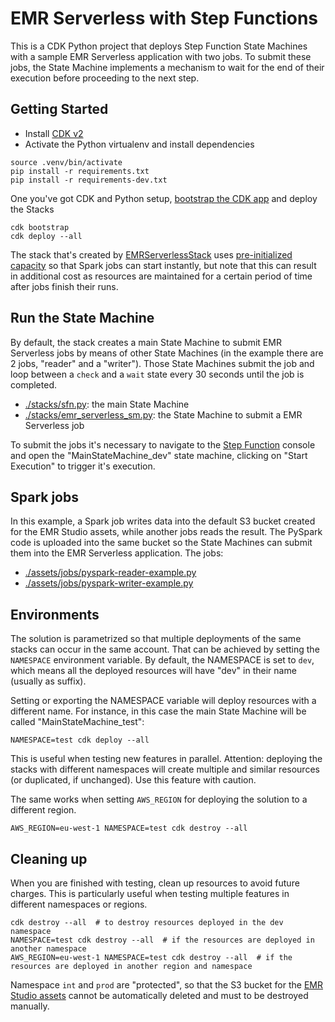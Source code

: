 
# EMR Serverless with Step Functions

This is a CDK Python project that deploys Step Function State Machines with a sample EMR Serverless application with 
two jobs. To submit these jobs, the State Machine implements a mechanism to wait for the end of their execution before
proceeding to the next step.

## Getting Started

- Install [CDK v2](https://docs.aws.amazon.com/cdk/v2/guide/getting_started.html)
- Activate the Python virtualenv and install dependencies

```
source .venv/bin/activate
pip install -r requirements.txt
pip install -r requirements-dev.txt
```

One you've got CDK and Python setup, [bootstrap the CDK app](https://docs.aws.amazon.com/cdk/v2/guide/bootstrapping.html)
and deploy the Stacks

```
cdk bootstrap
cdk deploy --all
```

The stack that's created by [EMRServerlessStack](./stacks/emr_serverless.py) uses [pre-initialized capacity](https://docs.aws.amazon.com/emr/latest/EMR-Serverless-UserGuide/application-capacity.html)
so that Spark jobs can start instantly, but note that this can result in additional cost as resources are maintained for
a certain period of time after jobs finish their runs.

## Run the State Machine

By default, the stack creates a main State Machine to submit EMR Serverless jobs by means of other State Machines (in 
the example there are 2 jobs, "reader" and a "writer"). Those State Machines submit the job and loop between 
a `check` and a `wait` state every 30 seconds until the job is completed.

- [./stacks/sfn.py](./stacks/sfn.py): the main State Machine
- [./stacks/emr_serverless_sm.py](./stacks/emr_serverless_sm.py): the State Machine to submit a EMR Serverless job

To submit the jobs it's necessary to navigate to the [Step Function](https://console.aws.amazon.com/states/) console and
open the "MainStateMachine_dev" state machine, clicking on "Start Execution" to trigger it's execution.

## Spark jobs

In this example, a Spark job writes data into the default S3 bucket created for the EMR Studio assets, while another jobs
reads the result. The PySpark code is uploaded into the same bucket so the State Machines can submit them into the EMR 
Serverless application. The jobs:

- [./assets/jobs/pyspark-reader-example.py](./assets/jobs/pyspark-reader-example.py)
- [./assets/jobs/pyspark-writer-example.py](./assets/jobs/pyspark-writer-example.py)

## Environments

The solution is parametrized so that multiple deployments of the same stacks can occur in the same account. That can be 
achieved by setting the `NAMESPACE` environment variable. By default, the NAMESPACE is set to `dev`, which means all the
deployed resources will have "dev" in their name (usually as suffix).

Setting or exporting the NAMESPACE variable will deploy resources with a different name. For instance, in this case the 
main State Machine will be called "MainStateMachine_test":

```
NAMESPACE=test cdk deploy --all
```

This is useful when testing new features in parallel. Attention: deploying the stacks with different namespaces will 
create multiple and similar resources (or duplicated, if unchanged). Use this feature with caution.

The same works when setting `AWS_REGION` for deploying the solution to a different region.

```
AWS_REGION=eu-west-1 NAMESPACE=test cdk destroy --all
```

## Cleaning up

When you are finished with testing, clean up resources to avoid future charges. This is particularly useful when testing
multiple features in different namespaces or regions.

```
cdk destroy --all  # to destroy resources deployed in the dev namespace
NAMESPACE=test cdk destroy --all  # if the resources are deployed in another namespace
AWS_REGION=eu-west-1 NAMESPACE=test cdk destroy --all  # if the resources are deployed in another region and namespace
```

Namespace `int` and `prod` are "protected", so that the S3 bucket for the 
[EMR Studio assets](./stacks/emr_studio.py#L43) cannot be automatically deleted and must to be destroyed manually.